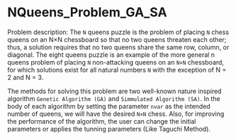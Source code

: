 # NQueens_Problem_GA_SA

Problem description:
  The ```N``` queens puzzle is the problem of placing ```N``` chess queens on an N×N chessboard so that no two queens threaten each other; thus, a solution requires that no two queens share the same row, column, or diagonal. The eight queens puzzle is an example of the more general n queens problem of placing ```N``` non-attacking queens on an ```N×N``` chessboard, for which solutions exist for all natural numbers ```N``` with the exception of N = 2 and N = 3.
  
The methods for solving this problem are two well-known nature inspired algorithm ```Genetic Algorithm (GA)``` and ```Simmulated Algorithm (SA)```.
In the body of each algorithm by setting the parameter ```nvar``` as the intended number of queens, we will have the desired ```N×N``` chess. Also, for improving the performance of the algorithm, the user can change the initial parameters or applies the tunning parameters (Like Taguchi Method).
